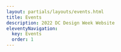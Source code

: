 ```yaml
---
layout: partials/layouts/events.html
title: Events
description: 2022 DC Design Week Website
eleventyNavigation:
  key: Events
  order: 1
---
```

